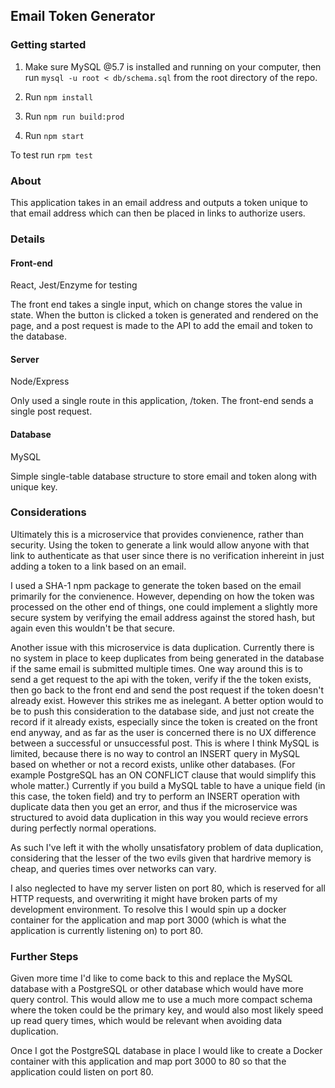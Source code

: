 ## Email Token Generator

### Getting started

1. Make sure MySQL @5.7 is installed and running on your computer, then run ```mysql -u root < db/schema.sql``` from the root directory of the repo.

2. Run ```npm install```

3. Run ```npm run build:prod```

4. Run ```npm start```

To test run ```rpm test```


### About
This application takes in an email address and outputs a token unique to that email address which can then be placed in links to authorize users.

### Details
#### Front-end
React, Jest/Enzyme for testing

The front end takes a single input, which on change stores the value in state. When the button is clicked a token is generated and rendered on the page, and a post request is made to the API to add the email and token to the database. 

#### Server 
Node/Express

Only used a single route in this application, /token. The front-end sends a single post request.

#### Database
MySQL

Simple single-table database structure to store email and token along with unique key.

### Considerations

Ultimately this is a microservice that provides convienence, rather than security. Using the token to generate a link would allow anyone with that link to authenticate as that user since there is no verification inhereint in just adding a token to a link based on an email.

I used a SHA-1 npm package to generate the token based on the email primarily for the convienence. However, depending on how the token was processed on the other end of things, one could implement a slightly more secure system by verifying the email address against the stored hash, but again even this wouldn't be that secure. 

Another issue with this microservice is data duplication. Currently there is no system in place to keep duplicates from being generated in the database if the same email is submitted multiple times. One way around this is to send a get request to the api with the token, verify if the the token exists, then go back to the front end and send the post request if the token doesn't already exist. However this strikes me as inelegant. A better option would to be to push this consideration to the database side, and just not create the record if it already exists, especially since the token is created on the front end anyway, and as far as the user is concerned there is no UX difference between a successful or unsuccessful post. This is where I think MySQL is limited, because there is no way to control an INSERT query in MySQL based on whether or not a record exists, unlike other databases. (For example PostgreSQL has an ON CONFLICT clause that would simplify this whole matter.) Currently if you build a MySQL table to have a unique field (in this case, the token field) and try to perform an INSERT operation with duplicate data then you get an error, and thus if the microservice was structured to avoid data duplication in this way you would recieve errors during perfectly normal operations.

As such I've left it with the wholly unsatisfatory problem of data duplication, considering that the lesser of the two evils given that hardrive memory is cheap, and queries times over networks can vary. 

I also neglected to have my server listen on port 80, which is reserved for all HTTP requests, and overwriting it might have broken parts of my development environment. To resolve this I would spin up a docker container for the application and map port 3000 (which is what the application is currently listening on) to port 80. 


### Further Steps

Given more time I'd like to come back to this and replace the MySQL database with a PostgreSQL or other database which would have more query control. This would allow me to use a much more compact schema where the token could be the primary key, and would also most likely speed up read query times, which would be relevant when avoiding data duplication.


Once I got the PostgreSQL database in place I would like to create a Docker container with this application and map port 3000 to 80 so that the application could listen on port 80.






